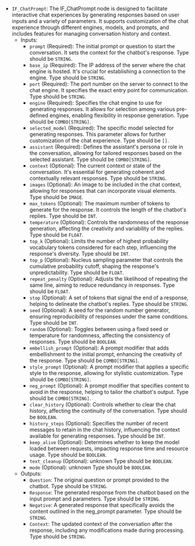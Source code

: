 - `IF_ChatPrompt`: The IF_ChatPrompt node is designed to facilitate interactive chat experiences by generating responses based on user inputs and a variety of parameters. It supports customization of the chat experience through different engines, models, and prompts, and includes features for managing conversation history and context.
    - Inputs:
        - `prompt` (Required): The initial prompt or question to start the conversation. It sets the context for the chatbot's response. Type should be `STRING`.
        - `base_ip` (Required): The IP address of the server where the chat engine is hosted. It's crucial for establishing a connection to the engine. Type should be `STRING`.
        - `port` (Required): The port number on the server to connect to the chat engine. It specifies the exact entry point for communication. Type should be `STRING`.
        - `engine` (Required): Specifies the chat engine to use for generating responses. It allows for selection among various pre-defined engines, enabling flexibility in response generation. Type should be `COMBO[STRING]`.
        - `selected_model` (Required): The specific model selected for generating responses. This parameter allows for further customization of the chat experience. Type should be `[]`.
        - `assistant` (Required): Defines the assistant's persona or role in the conversation, allowing for tailored responses based on the selected assistant. Type should be `COMBO[STRING]`.
        - `context` (Optional): The current context or state of the conversation. It's essential for generating coherent and contextually relevant responses. Type should be `STRING`.
        - `images` (Optional): An image to be included in the chat context, allowing for responses that can incorporate visual elements. Type should be `IMAGE`.
        - `max_tokens` (Optional): The maximum number of tokens to generate for the response. It controls the length of the chatbot's replies. Type should be `INT`.
        - `temperature` (Optional): Controls the randomness of the response generation, affecting the creativity and variability of the replies. Type should be `FLOAT`.
        - `top_k` (Optional): Limits the number of highest probability vocabulary tokens considered for each step, influencing the response's diversity. Type should be `INT`.
        - `top_p` (Optional): Nucleus sampling parameter that controls the cumulative probability cutoff, shaping the response's unpredictability. Type should be `FLOAT`.
        - `repeat_penalty` (Optional): Adjusts the likelihood of repeating the same line, aiming to reduce redundancy in responses. Type should be `FLOAT`.
        - `stop` (Optional): A set of tokens that signal the end of a response, helping to delineate the chatbot's replies. Type should be `STRING`.
        - `seed` (Optional): A seed for the random number generator, ensuring reproducibility of responses under the same conditions. Type should be `INT`.
        - `random` (Optional): Toggles between using a fixed seed or temperature for randomness, affecting the consistency of responses. Type should be `BOOLEAN`.
        - `embellish_prompt` (Optional): A prompt modifier that adds embellishment to the initial prompt, enhancing the creativity of the response. Type should be `COMBO[STRING]`.
        - `style_prompt` (Optional): A prompt modifier that applies a specific style to the response, allowing for stylistic customization. Type should be `COMBO[STRING]`.
        - `neg_prompt` (Optional): A prompt modifier that specifies content to avoid in the response, helping to tailor the chatbot's output. Type should be `COMBO[STRING]`.
        - `clear_history` (Optional): Controls whether to clear the chat history, affecting the continuity of the conversation. Type should be `BOOLEAN`.
        - `history_steps` (Optional): Specifies the number of recent messages to retain in the chat history, influencing the context available for generating responses. Type should be `INT`.
        - `keep_alive` (Optional): Determines whether to keep the model loaded between requests, impacting response time and resource usage. Type should be `BOOLEAN`.
        - `text_cleanup` (Optional): unknown Type should be `BOOLEAN`.
        - `mode` (Optional): unknown Type should be `BOOLEAN`.
    - Outputs:
        - `Question`: The original question or prompt provided to the chatbot. Type should be `STRING`.
        - `Response`: The generated response from the chatbot based on the input prompt and parameters. Type should be `STRING`.
        - `Negative`: A generated response that specifically avoids the content outlined in the neg_prompt parameter. Type should be `STRING`.
        - `Context`: The updated context of the conversation after the response, including any modifications made during processing. Type should be `STRING`.
